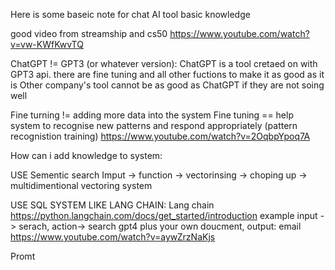 Here is some baseic note for chat AI tool basic knowledge

good video from streamship and cs50
https://www.youtube.com/watch?v=vw-KWfKwvTQ


ChatGPT != GPT3 (or whatever version): ChatGPT is a tool cretaed on with GPT3 api. there are fine tuning and all other fuctions to make it as good as it is
Other company's tool cannot be as good as ChatGPT if they are not soing well

Fine turning != adding more data into the system
Fine tuning == help system to recognise new patterns and respond appropriately (pattern recognistion training)
https://www.youtube.com/watch?v=2OqbpYpoq7A

How can i add knowledge to system:

USE Sementic search
Imput -> function -> vectorinsing -> choping up -> multidimentional vectoring system

USE SQL SYSTEM LIKE LANG CHAIN: 
Lang chain https://python.langchain.com/docs/get_started/introduction
example input -> serach,  action-> search gpt4 plus your own doucment, output: email 
https://www.youtube.com/watch?v=aywZrzNaKjs


Promt
